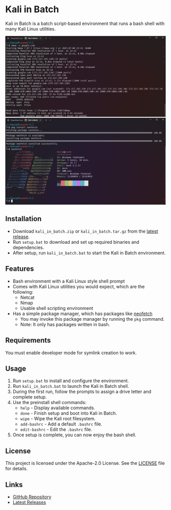 # Kali in Batch

Kali in Batch is a batch script-based environment that runs a bash shell with many Kali Linux utilities.

![image of a terminal nmap scan](./assets/image.png)
![image of a terminal neofetch](./assets/image2.png)

## Installation

* Download `kali_in_batch.zip` or `kali_in_batch.tar.gz` from the [latest release](https://github.com/Kali-in-Batch/kali-in-batch/releases/latest).
* Run `setup.bat` to download and set up required binaries and dependencies.
* After setup, run `kali_in_batch.bat` to start the Kali in Batch environment.

## Features

* Bash environment with a Kali Linux style shell prompt
* Comes with Kali Linux utilities you would expect, which are the following:
  * Netcat
  * Nmap
  * Usable shell scripting environment
* Has a simple package manager, which has packages like [neofetch](https://github.com/dylanaraps/neofetch)
  * You may invoke this package manager by running the `pkg` command.
  * Note: It only has packages written in bash.

## Requirements

You must enable developer mode for symlink creation to work.

## Usage

1. Run `setup.bat` to install and configure the environment.
2. Run `kali_in_batch.bat` to launch the Kali in Batch shell.
3. During the first run, follow the prompts to assign a drive letter and complete setup.
4. Use the preinstall shell commands:
   * `help` - Display available commands.
   * `done` - Finish setup and boot into Kali in Batch.
   * `wipe` - Wipe the Kali root filesystem.
   * `add-bashrc` - Add a default `.bashrc` file.
   * `edit-bashrc` - Edit the `.bashrc` file.
5. Once setup is complete, you can now enjoy the bash shell.

## License

This project is licensed under the Apache-2.0 License. See the [LICENSE](LICENSE) file for details.

## Links

* [GitHub Repository](https://github.com/Kali-in-Batch/kali-in-batch)
* [Latest Releases](https://github.com/Kali-in-Batch/kali-in-batch/releases/latest)
